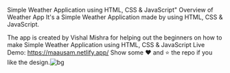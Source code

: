 Simple Weather Application using HTML, CSS & JavaScript"
Overview of Weather App
It's a Simple Weather Application made by using HTML, CSS & JavaScript.

The app is created by Vishal Mishra for helping out the beginners on how to make Simple Weather Application using HTML, CSS & JavaScript
 Live Demo: https://maausam.netlify.app/
Show some ❤️ and ⭐ the repo if you like the design.![bg](https://github.com/perfectcse/Weather/assets/123309972/05c0b9e6-a35e-4729-8a19-3573034a62ec)

